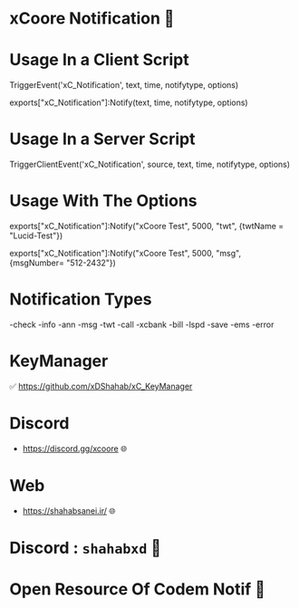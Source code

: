 # xCoore Notification 💙


# Usage In a Client Script

TriggerEvent('xC_Notification', text, time, notifytype, options)

exports["xC_Notification"]:Notify(text, time, notifytype, options)


# Usage In a Server Script

TriggerClientEvent('xC_Notification', source, text, time, notifytype, options)


# Usage With The Options 

exports["xC_Notification"]:Notify("xCoore Test", 5000, "twt", {twtName = "Lucid-Test"})

exports["xC_Notification"]:Notify("xCoore Test", 5000, "msg", {msgNumber= "512-2432"})

# Notification Types

-check
-info
-ann
-msg
-twt
-call
-xcbank
-bill
-lspd
-save
-ems
-error


# KeyManager 

✅ https://github.com/xDShahab/xC_KeyManager

# Discord

- https://discord.gg/xcoore 🌐

# Web

- https://shahabsanei.ir/ 🌐

# Discord : `shahabxd` 💙

# Open Resource Of Codem Notif 🙂
